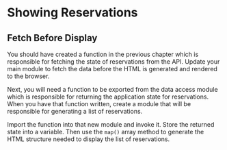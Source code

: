 # Showing Reservations

## Fetch Before Display

You should have created a function in the previous chapter which is responsible for fetching the state of reservations from the API. Update your main module to fetch the data before the HTML is generated and rendered to the browser.

Next, you will need a function to be exported from the data access module which is responsible for returning the application state for reservations. When you have that function written, create a module that will be responsible for generating a list of reservations.

Import the function into that new module and invoke it. Store the returned state into a variable. Then use the `map()` array method to generate the HTML structure needed to display the list of reservations.
